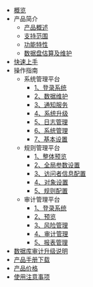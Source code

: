 
* [概览](/udas/README)
* 产品简介
    * [产品概述](/udas/concepts/overeview)
    * [支持范围](/udas/concepts/support)
    * [功能特性](/udas/concepts/feature)
    * [数据盘估算及维护](/udas/concepts/shujupan)
* [快速上手](/udas/start)
* 操作指南
    * 系统管理平台
        * [1、登录系统](/udas/operation/manage/login)
        * [2、数据维护](/udas/operation/manage/data)
        * [3、通知服务](/udas/operation/manage/inform)
        * [4、系统升级](/udas/operation/manage/upgrade)
        * [5、日志管理](/udas/operation/manage/log)
        * [6、系统管理](/udas/operation/manage/system)
        * [7、基本设置](/udas/operation/manage/basic)
    * 规则管理平台
        * [1、整体预览](/udas/operation/rule/dashboard)
        * [2、全局参数设置](/udas/operation/rule/whole)
        * [3、访问者信息配置](/udas/operation/rule/config)
        * [4、对象设置](/udas/operation/rule/object)
        * [5、规则配置](/udas/operation/rule/procedure)
    * 审计管理平台
        * [1、登录系统](/udas/operation/audit/login)
        * [2、预览](/udas/operation/audit/dashboard)
        * [3、风险管理](/udas/operation/audit/risk)
        * [4、审计管理](/udas/operation/audit/aud)
        * [5、报表管理](/udas/operation/audit/report)
* [数据库审计升级说明](/udas/upgrade)
* [产品手册下载](/udas/manual)
* [产品价格](/udas/price)
* [使用注意事项](/udas/warning)



